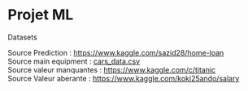 # Projet ML 



Datasets 

Source Prediction : https://www.kaggle.com/sazid28/home-loan <br/>
Source main equipment : [cars_data.csv](https://github.com/moatazkrimchi/Machine_Learning/files/7964208/cars_data.csv)  <br/>
Source valeur manquantes : https://www.kaggle.com/c/titanic  <br/>
Source Valeur aberante : https://www.kaggle.com/koki25ando/salary  <br/>

